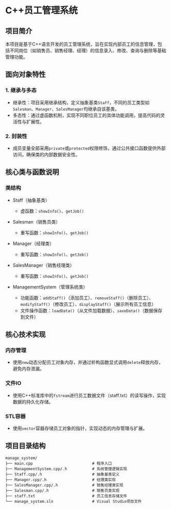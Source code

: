 # C++员工管理系统

## 项目简介

本项目是基于C++语言开发的员工管理系统，旨在实现内部员工的信息管理，包括不同岗位（如销售员、销售经理、经理）的信息录入、修改、查询与删除等基础管理功能。

## 面向对象特性

### 1. 继承与多态

* 继承性：项目采用继承结构，定义抽象基类`Staff`，不同的员工类型如`Salesman`、`Manager`、`SalesManager`均继承自该基类。
* 多态性：通过虚函数机制，实现不同职位员工的具体功能调用，提高代码的灵活性与扩展性。

### 2. 封装性

* 成员变量全部采用`private`或`protected`权限修饰，通过公共接口函数提供外部访问，确保类的内部数据安全性。

## 核心类与函数说明

### 类结构

* Staff（抽象基类）

  * 虚函数：`showInfo()`、`getJob()`

* Salesman（销售员类）

  * 重写函数：`showInfo()`、`getJob()`

* Manager（经理类）

  * 重写函数：`showInfo()`、`getJob()`

* SalesManager（销售经理类）

  * 重写函数：`showInfo()`、`getJob()`

* ManagementSystem（管理系统类）

  * 功能函数：`addStaff()`（添加员工）、`removeStaff()`（删除员工）、`modifyStaff()`（修改员工）、`displayStaff()`（展示所有员工信息）
  * 文件操作函数：`loadData()`（从文件加载数据）、`saveData()`（数据保存到文件）

## 核心技术实现

### 内存管理

* 使用`new`动态分配员工对象内存，并通过析构函数显式调用`delete`释放内存，避免内存泄漏。

### 文件IO

* 使用C++标准库中的`fstream`进行员工数据文件（staff.txt）的读写操作，实现数据的持久化存储。

### STL容器

* 使用`vector`容器存储员工对象的指针，实现动态的内存管理与扩展。

## 项目目录结构

```
manage_system/
├── main.cpp                          # 程序入口
├── ManagementSystem.cpp/.h           # 系统管理逻辑实现
├── Staff.cpp/.h                      # 抽象基类定义
├── Manager.cpp/.h                    # 经理类实现
├── SalesManager.cpp/.h               # 销售经理类实现
├── Salesman.cpp/.h                   # 销售员类实现
├── staff.txt                         # 员工信息存储文件
└── manage_system.sln                 # Visual Studio项目文件
```


